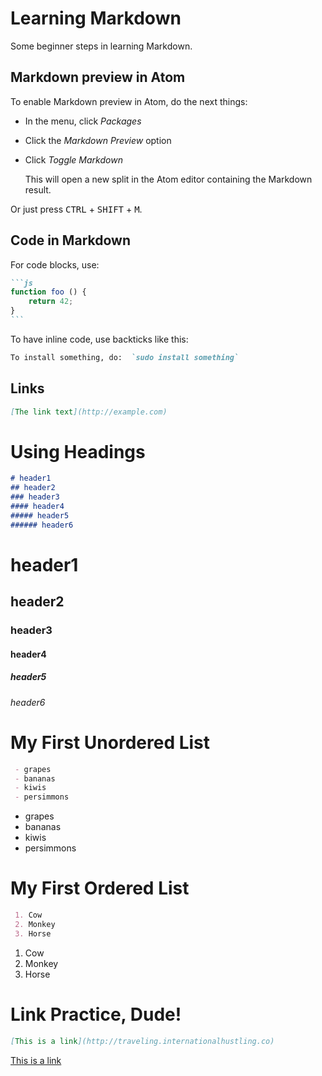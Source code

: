 # Learning Markdown
Some beginner steps in learning Markdown.

## Markdown preview in Atom

To enable Markdown preview in Atom, do the next things:

 - In the menu, click *Packages*
 - Click the *Markdown Preview* option
 - Click  *Toggle Markdown*

   This will open a new split in the Atom editor containing the Markdown result.

Or just press <kbd>CTRL</kbd> +  <kbd>SHIFT</kbd> + <kbd>M</kbd>.

##  Code in Markdown

For code blocks, use:

````md
```js
function foo () {
    return 42;
}
```
````
To have inline code, use backticks like this:

```md
To install something, do:  `sudo install something`
```

##  Links

```md
[The link text](http://example.com)
```


# Using Headings

```md
# header1
## header2
### header3
#### header4
##### header5
###### header6
```

# header1
## header2
### header3
#### header4
##### header5
###### header6


# My First Unordered List

```md
 - grapes
 - bananas
 - kiwis
 - persimmons
```

 - grapes
 - bananas
 - kiwis
 - persimmons

# My First Ordered List

```md
 1. Cow
 2. Monkey
 3. Horse
```

 1. Cow
 2. Monkey
 3. Horse

# Link Practice, Dude!

```md
[This is a link](http://traveling.internationalhustling.co)
```

[This is a link](http://traveling.internationalhustling.co)
